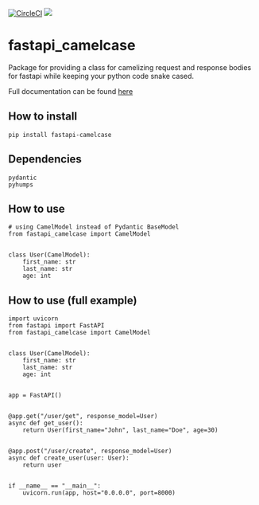 [![CircleCI](https://circleci.com/gh/ahmednafies/fastapi_camelcase.svg?style=shield)](https://circleci.com/gh/ahmednafies/fastapi_camelcase) ![](./coverage.svg)
# fastapi_camelcase
Package for providing a class for camelizing request and response bodies for fastapi
while keeping your python code snake cased.

Full documentation can be found [here](https://ahmednafies.github.io/fastapi_camelcase/)

## How to install
    pip install fastapi-camelcase

## Dependencies 
    pydantic
    pyhumps

## How to use
    # using CamelModel instead of Pydantic BaseModel
    from fastapi_camelcase import CamelModel


    class User(CamelModel):
        first_name: str
        last_name: str
        age: int


## How to use (full example)

    import uvicorn
    from fastapi import FastAPI
    from fastapi_camelcase import CamelModel


    class User(CamelModel):
        first_name: str
        last_name: str
        age: int


    app = FastAPI()


    @app.get("/user/get", response_model=User)
    async def get_user():
        return User(first_name="John", last_name="Doe", age=30)


    @app.post("/user/create", response_model=User)
    async def create_user(user: User):
        return user


    if __name__ == "__main__":
        uvicorn.run(app, host="0.0.0.0", port=8000)